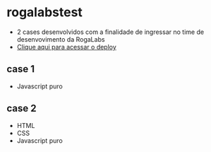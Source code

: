 # rogalabstest
* 2 cases desenvolvidos com a finalidade de ingressar no time de desenvovimento da RogaLabs
* <a href="https://eduardoddmg.github.io/rogalabstest/" target="_blank">Clique aqui para acessar o deploy</a>
## case 1
* Javascript puro
## case 2
* HTML
* CSS 
* Javascript puro
